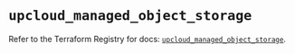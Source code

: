 # `upcloud_managed_object_storage`

Refer to the Terraform Registry for docs: [`upcloud_managed_object_storage`](https://registry.terraform.io/providers/upcloudltd/upcloud/3.3.0/docs/resources/managed_object_storage).
